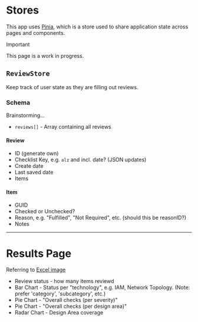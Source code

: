 # Stores

This app uses [Pinia](https://pinia.vuejs.org/), which is a store used to share application state across pages and components.

> [!IMPORTANT]
> This page is a work in progress.

## `ReviewStore`

Keep track of user state as they are filling out reviews.

### Schema

Brainstorming…

- `reviews[]` - Array containing all reviews
  
#### Review

- ID (generate own)
- Checklist Key, e.g. `alz` and incl. date? (JSON updates)
- Create date
- Last saved date
- Items


#### Item
- GUID
- Checked or Unchecked?
- Reason, e.g. "Fulfilled", "Not Required", etc. (should this be reasonID?)
- Notes


---

# Results Page

Referring to [Excel image](https://raw.githubusercontent.com/Azure/review-checklists/main/pictures/spreadsheet_screenshot_dashboard.png)

- Review status - how many items reviewd
- Bar Chart - Status per "technology", e.g. IAM, Network Topology. (Note: prefer 'category', 'subcategory', etc.)
- Pie Chart - "Overall checks (per severity)"
- Pie Chart - "Overall checks (per design area)"
- Radar Chart - Design Area coverage

